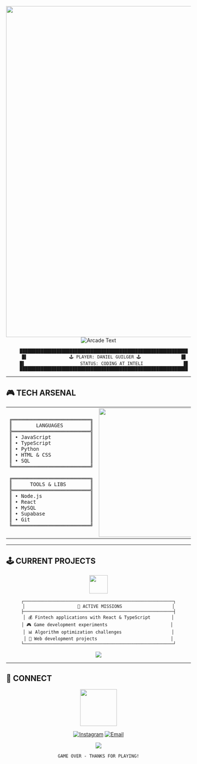 <div align="center">

<img src="https://user-images.githubusercontent.com/74038190/225813708-98b745f2-7d22-48cf-9150-083f1b00d6c9.gif" width="900">

<img src="https://readme-typing-svg.demolab.com?font=Press+Start+2P&size=22&duration=2000&pause=1000&color=00FFFF&center=true&vCenter=true&width=600&lines=DANIEL+GUILGER;COMPUTER+SCIENCE+STUDENT;FINTECH+%26+ALGORITHMS;PRESS+START..." alt="Arcade Text" />

```
    ████████████████████████████████████████████████████████████████
    █▌                🕹️ PLAYER: DANIEL GUILGER 🕹️               ▐█
    █▌                     STATUS: CODING AT INTELI               ▐█
    ████████████████████████████████████████████████████████████████
```

</div>

---

## 🎮 TECH ARSENAL

<table>
<tr>
<td width="50%">

```
╔══════════════════════════╗
║        LANGUAGES         ║
╠══════════════════════════╣
║ • JavaScript             ║
║ • TypeScript             ║
║ • Python                 ║
║ • HTML & CSS             ║
║ • SQL                    ║
╚══════════════════════════╝

╔══════════════════════════╗
║      TOOLS & LIBS        ║
╠══════════════════════════╣
║ • Node.js                ║
║ • React                  ║
║ • MySQL                  ║
║ • Supabase               ║
║ • Git                    ║
╚══════════════════════════╝
```

</td>
<td width="50%">

<div align="center">
<img src="https://user-images.githubusercontent.com/74038190/229223263-cf2e4b07-2615-4f87-9c38-e37600f8381a.gif" width="350">
</div>

</td>
</tr>
</table>

---

## 🕹️ CURRENT PROJECTS

<div align="center">

<img src="https://user-images.githubusercontent.com/74038190/212284087-bbe7e430-757e-4901-90bf-4cd2ce3e1852.gif" width="50">

```
┌─────────────────────────────────────────────────────────┐
│                    🎯 ACTIVE MISSIONS                   │
├─────────────────────────────────────────────────────────┤
│ 💰 Fintech applications with React & TypeScript        │
│ 🎮 Game development experiments                        │ 
│ 📊 Algorithm optimization challenges                   │
│ 🚀 Web development projects                            │
└─────────────────────────────────────────────────────────┘
```

<img src="https://skillicons.dev/icons?i=js,ts,python,html,css,nodejs,react,mysql,supabase,git&theme=dark" />

</div>

---

## 📡 CONNECT

<div align="center">

<img src="https://user-images.githubusercontent.com/74038190/212257467-871d32b7-e401-42e8-a166-fcfd7baa4c6b.gif" width="100">

[![Instagram](https://img.shields.io/badge/Instagram-FF1493?style=for-the-badge&logo=instagram&logoColor=white)](https://instagram.com/guilgerdaniel)
[![Email](https://img.shields.io/badge/Email-00FFFF?style=for-the-badge&logo=gmail&logoColor=black)](mailto:danielpolakguilger@gmail.com)

<img src="https://komarev.com/ghpvc/?username=DanGuilger&color=00ffff&style=for-the-badge&label=VISITORS"/>

```
GAME OVER - THANKS FOR PLAYING!
```

</div>
